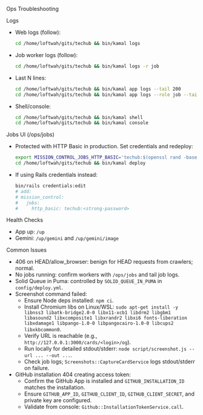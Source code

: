 Ops Troubleshooting

Logs

- Web logs (follow):
  ```bash
  cd /home/loftwah/gits/techub && bin/kamal logs
  ```
- Job worker logs (follow):
  ```bash
  cd /home/loftwah/gits/techub && bin/kamal logs -r job
  ```
- Last N lines:
  ```bash
  cd /home/loftwah/gits/techub && bin/kamal app logs --tail 200
  cd /home/loftwah/gits/techub && bin/kamal app logs --role job --tail 200
  ```
- Shell/console:
  ```bash
  cd /home/loftwah/gits/techub && bin/kamal shell
  cd /home/loftwah/gits/techub && bin/kamal console
  ```

Jobs UI (/ops/jobs)

- Protected with HTTP Basic in production. Set credentials and redeploy:
  ```bash
  export MISSION_CONTROL_JOBS_HTTP_BASIC='techub:$(openssl rand -base64 24)'
  cd /home/loftwah/gits/techub && bin/kamal deploy
  ```
- If using Rails credentials instead:
  ```bash
  bin/rails credentials:edit
  # add:
  # mission_control:
  #   jobs:
  #     http_basic: techub:<strong-password>
  ```

Health Checks

- App up: `/up`
- Gemini: `/up/gemini` and `/up/gemini/image`

Common Issues

- 406 on HEAD/allow_browser: benign for HEAD requests from crawlers; normal.
- No jobs running: confirm workers with `/ops/jobs` and tail job logs.
- Solid Queue in Puma: controlled by `SOLID_QUEUE_IN_PUMA` in `config/deploy.yml`.
- Screenshot command failed:
  - Ensure Node deps installed: `npm ci`.
  - Install Chromium libs on Linux/WSL:
    `sudo apt-get install -y libnss3 libatk-bridge2.0-0 libx11-xcb1 libdrm2 libgbm1 libasound2 libxcomposite1 libxrandr2 libxi6 fonts-liberation libxdamage1 libpango-1.0-0 libpangocairo-1.0-0 libcups2 libxkbcommon0`.
  - Verify URL is reachable (e.g., `http://127.0.0.1:3000/cards/<login>/og`).
  - Run locally for detailed stdout/stderr: `node script/screenshot.js --url ... --out ...`.
  - Check job logs; `Screenshots::CaptureCardService` logs stdout/stderr on failure.
- GitHub installation 404 creating access token:
  - Confirm the GitHub App is installed and `GITHUB_INSTALLATION_ID` matches the installation.
  - Ensure `GITHUB_APP_ID`, `GITHUB_CLIENT_ID`, `GITHUB_CLIENT_SECRET`, and private key are
    configured.
  - Validate from console: `Github::InstallationTokenService.call`.
